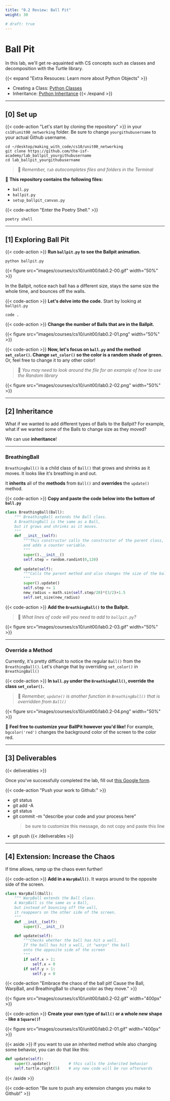 ```yaml
---
title: "0.2 Review: Ball Pit"
weight: 30

# draft: true
---
```


# Ball Pit

In this lab, we'll get re-aquainted with CS concepts such as classes and decomposition with the Turtle library. 

{{< expand "Extra Resouces: Learn more about Python Objects" >}}
- Creating a Class: [Python Classes](https://www.w3schools.com/python/python_classes.asp)
- Inheritance: [Python Inheritance](https://www.w3schools.com/python/python_inheritance.asp)
{{< /expand >}}


--- 

## [0] Set up


{{< code-action "Let's start by cloning the repository" >}} in your `cs10\unit00_networking` folder.  Be sure to change `yourgithubusername` to your actual Github username.

```shell
cd ~/desktop/making_with_code/cs10/unit00_networking
git clone https://github.com/the-isf-academy/lab_ballpit_yourgithubusername
cd lab_ballpit_yourgithubusername
```
> 🤔 *Remember, `tab` autocompletes files and folders in the Terminal*

📄 **This repository contains the following files:**
- `ball.py`
- `ballpit.py`
- `setup_ballpit_canvas.py`

{{< code-action "Enter the Poetry Shell." >}} 
```shell
poetry shell
```
---

## [1] Exploring Ball Pit


{{< code-action >}} **Run `ballpit.py` to see the Ballpit animation.**
 
```shell
python ballpit.py
```


{{< figure src="images/courses/cs10/unit00/lab0.2-00.gif" width="50%" >}}

In the Ballpit, notice each ball has a different size, stays the same size the whole time, and bounces off the walls.

{{< code-action >}} **Let's delve into the code.** Start by looking at `ballpit.py`
```shell
code .
```

{{< code-action >}} **Change the number of Balls that are in the Ballpit.** 

{{< figure src="images/courses/cs10/unit00/lab0.2-01.png" width="50%" >}}


{{< code-action >}} **Now, let's focus on `ball.py` and the method `set_color()`. Change `set_color()` so the color is a random shade of green.** Or, feel free to change it to any other color!
> 🧐 *You may need to look around the file for an example of how to use the Random library*

{{< figure src="images/courses/cs10/unit00/lab0.2-02.png" width="50%" >}}


---

## [2] Inheritance 

What if we wanted to add different types of Balls to the Ballpit? For example, what if we wanted some of the Balls to change size as they moved? 

We can use **inheritance**!

---

### BreathingBall

`BreathingBall()` is a child class of `Ball()` that grows and shrinks as it moves. It looks like it's breathing in and out.

It **inherits** all of the **methods** from `Ball()` and **overrides** the `update()` method. 

{{< code-action >}} **Copy and paste the code below into the bottom of `ball.py`**

```python
class BreathingBall(Ball):
    """ BreathingBall extends the Ball class.
    A BreathingBall is the same as a Ball,
    but it grows and shrinks as it moves.
    """
    def __init__(self):
        """This constructor calls the constructor of the parent class,
        and adds a counter variable.
        """
        super().__init__()
        self.step = random.randint(0,120)
        
    def update(self):
        """Calls the parent method and also changes the size of the ball
        """
        super().update()
        self.step += 1
        new_radius = math.sin(self.step/20)*(3/2)+1.5
        self.set_size(new_radius)
```

{{< code-action >}} **Add the `BreathingBall()` to the Ballpit.**
> 🧐 *What lines of code will you need to add to `ballpit.py`?*

{{< figure src="images/courses/cs10/unit00/lab0.2-03.gif" width="50%" >}}

---

### Override a Method

Currently, it's pretty difficult to notice the regular `Ball()` from the `BreathingBall()`. Let's change that by overriding `set_color()` in `BreathingBall()`

{{< code-action >}} **In `ball.py` under the `BreathingBall()`, override the class `set_color()`.** 
> 🧐 *Remember, `update()` is another function in `BreathingBall()` that is overridden from `Ball()`*


{{< figure src="images/courses/cs10/unit00/lab0.2-04.png" width="50%" >}}

🎨 **Feel free to customize your BallPit however you'd like!** For example, `bgcolor('red')` changes the background color of the screen to the color red. 

---


## [3] Deliverables



{{< deliverables >}}  

Once you've successfully completed the lab, fill out [this Google form](https://docs.google.com/forms/d/e/1FAIpQLSel8Ayu9Y1mjypJKgAA-e1wzIbod24AEAy-YRPrLqQbCGX-UQ/viewform?usp=sf_link).


{{< code-action "Push your work to Github:" >}}
- git status
- git add -A
- git status
- git commit -m "describe your code and your process here"
  > be sure to customize this message, do not copy and paste this line
- git push
{{< /deliverables >}}


---

## [4] Extension: Increase the Chaos

If time allows, ramp up the chaos even further!


{{< code-action >}} **Add in a `WarpBall()`**. It warps around to the opposite side of the screen.

```python
class WarpBall(Ball):
    """ WarpBall extends the Ball class.
    A WarpBall is the same as a Ball,
    but instead of bouncing off the wall,
    it reappears on the other side of the screen.
    """
    def __init__(self):
        super().__init__()

    def update(self):
        """Checks whether the ball has hit a wall.
        If the ball has hit a wall, it "warps" the ball
        onto the opposite side of the screen
        """
        if self.x > 1:
            self.x = 0
        if self.y > 1:
            self.y = 0
```

{{< code-action "Embrace the chaos of the ball pit! Cause the Ball, WarpBall, and BreathingBall to change color as they move." >}} 

{{< figure src="images/courses/cs10/unit00/lab0.2-02.gif" width="400px" >}}


{{< code-action  >}} **Create your own type of `Ball()` or a whole new shape - like a `Square()`!** 

{{< figure src="images/courses/cs10/unit00/lab0.2-01.gif" width="400px" >}}

{{< aside >}}
If you want to use an inherited method while also changing some behavior, you can do that like this:
```python
def update(self):
    super().update()        # this calls the inherited behavior
    self.turtle.right(5)    # any new code will be run afterwards
```
{{< /aside >}}

{{< code-action "Be sure to push any extension changes you make to Github!" >}}